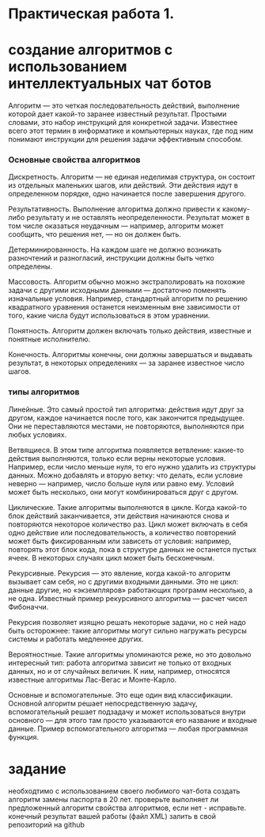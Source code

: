 # Практическая работа 1.
# создание алгоритмов с использованием интеллектуальных чат ботов


Алгоритм — это четкая последовательность действий, выполнение которой дает какой-то заранее известный результат. Простыми словами, это набор инструкций для конкретной задачи. Известнее всего этот термин в информатике и компьютерных науках, где под ним понимают инструкции для решения задачи эффективным способом.
  
### Основные свойства алгоритмов    
  
Дискретность. Алгоритм — не единая неделимая структура, он состоит из отдельных маленьких шагов, или действий. Эти действия идут в определенном порядке, одно начинается после завершения другого.

Результативность. Выполнение алгоритма должно привести к какому-либо результату и не оставлять неопределенности. Результат может в том числе оказаться неудачным — например, алгоритм может сообщить, что решения нет, — но он должен быть.

Детерминированность. На каждом шаге не должно возникать разночтений и разногласий, инструкции должны быть четко определены.

Массовость. Алгоритм обычно можно экстраполировать на похожие задачи с другими исходными данными — достаточно поменять изначальные условия. Например, стандартный алгоритм по решению квадратного уравнения останется неизменным вне зависимости от того, какие числа будут использоваться в этом уравнении.

Понятность. Алгоритм должен включать только действия, известные и понятные исполнителю.

Конечность. Алгоритмы конечны, они должны завершаться и выдавать результат, в некоторых определениях — за заранее известное число шагов.

### типы алгоритмов 
Линейные. Это самый простой тип алгоритма: действия идут друг за другом, каждое начинается после того, как закончится предыдущее. Они не переставляются местами, не повторяются, выполняются при любых условиях.

Ветвящиеся. В этом типе алгоритма появляется ветвление: какие-то действия выполняются, только если верны некоторые условия. Например, если число меньше нуля, то его нужно удалить из структуры данных. Можно добавлять и вторую ветку: что делать, если условие неверно — например, число больше нуля или равно ему. Условий может быть несколько, они могут комбинироваться друг с другом.

Циклические. Такие алгоритмы выполняются в цикле. Когда какой-то блок действий заканчивается, эти действия начинаются снова и повторяются некоторое количество раз. Цикл может включать в себя одно действие или последовательность, а количество повторений может быть фиксированным или зависеть от условия: например, повторять этот блок кода, пока в структуре данных не останется пустых ячеек. В некоторых случаях цикл может быть бесконечным.

Рекурсивные. Рекурсия — это явление, когда какой-то алгоритм вызывает сам себя, но с другими входными данными. Это не цикл: данные другие, но «экземпляров» работающих программ несколько, а не одна. Известный пример рекурсивного алгоритма — расчет чисел Фибоначчи.

Рекурсия позволяет изящно решать некоторые задачи, но с ней надо быть осторожнее: такие алгоритмы могут сильно нагружать ресурсы системы и работать медленнее других.

Вероятностные. Такие алгоритмы упоминаются реже, но это довольно интересный тип: работа алгоритма зависит не только от входных данных, но и от случайных величин. К ним, например, относятся известные алгоритмы Лас-Вегас и Монте-Карло.

Основные и вспомогательные. Это еще один вид классификации. Основной алгоритм решает непосредственную задачу, вспомогательный решает подзадачу и может использоваться внутри основного — для этого там просто указываются его название и входные данные. Пример вспомогательного алгоритма — любая программная функция.


# задание  
необходтимо с использованием своего любимого чат-бота создать алгоритм замены паспорта в 20 лет. проверьте выполняет ли предложенный алгоритм свойства алгоритмов, если нет - исправьте. конечный результат вашей работы (файл XML) залить в свой репозиторий на github
